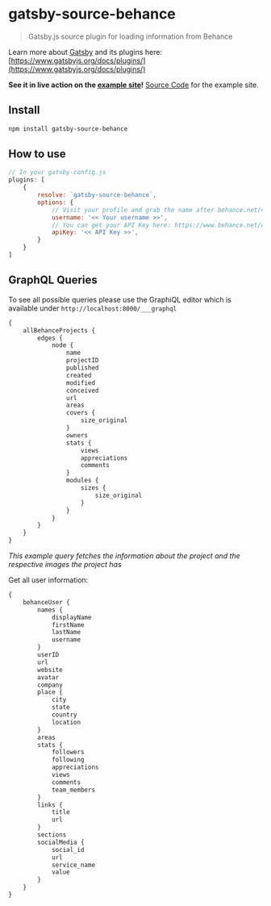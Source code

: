 # gatsby-source-behance
> Gatsby.js source plugin for loading information from Behance

Learn more about [Gatsby](https://www.gatsbyjs.org/) and its plugins here: [https://www.gatsbyjs.org/docs/plugins/](https://www.gatsbyjs.org/docs/plugins/)

**See it in live action on the [example site](https://behance-example.netlify.com/)!**
[Source Code](https://github.com/LeKoArts/gatsby-source-behance-example) for the example site.

## Install

```bash
npm install gatsby-source-behance
```

## How to use

```Javascript
// In your gatsby-config.js
plugins: [
    {
        resolve: `gatsby-source-behance`,
        options: {
            // Visit your profile and grab the name after behance.net/<< username >>
            username: '<< Your username >>',
            // You can get your API Key here: https://www.behance.net/dev/register
            apiKey: '<< API Key >>',
        }
    }
]
```

## GraphQL Queries

To see all possible queries please use the GraphiQL editor which is available under ``http://localhost:8000/___graphql``

```graphql
{
    allBehanceProjects {
        edges {
            node {
                name
                projectID
                published
                created
                modified
                conceived
                url
                areas
                covers {
                    size_original
                }
                owners
                stats {
                    views
                    appreciations
                    comments
                }
                modules {
                    sizes {
                        size_original
                    }
                }
            }
        }
    }
}
```
_This example query fetches the information about the project and the respective images the project has_

Get all user information:

```graphql
{
    behanceUser {
        names {
            displayName
            firstName
            lastName
            username
        }
        userID
        url
        website
        avatar
        company
        place {
            city
            state
            country
            location
        }
        areas
        stats {
            followers
            following
            appreciations
            views
            comments
            team_members
        }
        links {
            title
            url
        }
        sections
        socialMedia {
            social_id
            url
            service_name
            value
        }
    }
}
```